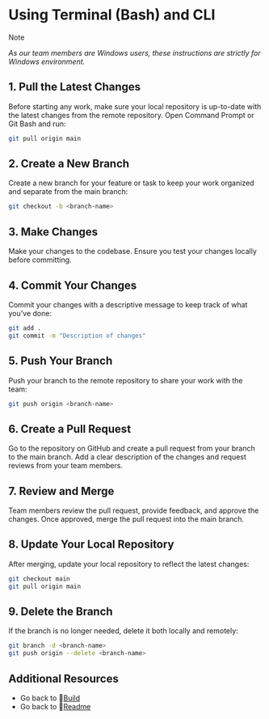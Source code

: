 # Using Terminal (Bash) and CLI

>[!NOTE]
*As our team members are Windows users, these instructions are strictly for Windows environment.*

## 1. Pull the Latest Changes

Before starting any work, make sure your local repository is up-to-date with the latest changes from the remote repository. Open Command Prompt or Git Bash and run:
```bash
git pull origin main
```
## 2. Create a New Branch
Create a new branch for your feature or task to keep your work organized and separate from the main branch:
```bash
git checkout -b <branch-name>
```
## 3. Make Changes
Make your changes to the codebase. Ensure you test your changes locally before committing.

## 4. Commit Your Changes
Commit your changes with a descriptive message to keep track of what you’ve done:
```bash
git add .
git commit -m "Description of changes"
```
## 5. Push Your Branch
Push your branch to the remote repository to share your work with the team:
```bash
git push origin <branch-name>
```
## 6. Create a Pull Request
Go to the repository on GitHub and create a pull request from your branch to the main branch. Add a clear description of the changes and request reviews from your team members.

## 7. Review and Merge
Team members review the pull request, provide feedback, and approve the changes. Once approved, merge the pull request into the main branch.

## 8. Update Your Local Repository
After merging, update your local repository to reflect the latest changes:
```bash
git checkout main
git pull origin main
```
## 9. Delete the Branch
If the branch is no longer needed, delete it both locally and remotely:
```bash
git branch -d <branch-name>
git push origin --delete <branch-name>
```

## Additional Resources

- Go back to 🔗[Build](build.md)
- Go back to 🔗[Readme](../README.md)